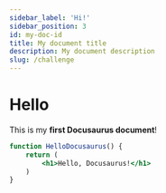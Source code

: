 ```yaml
---
sidebar_label: 'Hi!'
sidebar_position: 3
id: my-doc-id
title: My document title
description: My document description
slug: /challenge
---
```


# Hello

This is my **first Docusaurus document**!

```jsx title="src/components/HelloDocusaurus.js"
function HelloDocusaurus() {
    return (
        <h1>Hello, Docusaurus!</h1>
    )
}
```